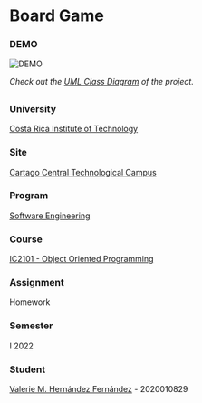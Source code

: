 # Board Game

### DEMO
![DEMO](https://github.com/valeriehernandez-7/Board-Game/blob/java-version/docs/DEMO.gif)

_Check out the [UML Class Diagram](https://github.com/valeriehernandez-7/Board-Game/blob/java-version/docs/UML.png) of the project._

##

### University
[Costa Rica Institute of Technology](https://www.tec.ac.cr/)

### Site
[Cartago Central Technological Campus](https://www.tec.ac.cr/ubicaciones/campus-tecnologico-central-cartago)

### Program
[Software Engineering](https://www.tec.ac.cr/programas-academicos/bachillerato-ingenieria-computacion)

### Course
[IC2101 - Object Oriented Programming](https://www.tec.ac.cr/planes-estudio/bachillerato-ingenieria-computacion)

### Assignment
Homework

### Semester
I 2022

### Student
[Valerie M. Hernández Fernández](https://github.com/valeriehernandez-7) - 2020010829
